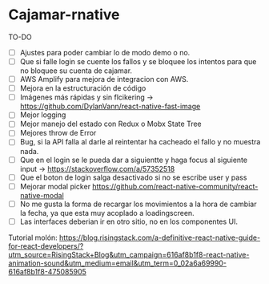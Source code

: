 # Cajamar-rnative

TO-DO
- [ ] Ajustes para poder cambiar lo de modo demo o no.
- [ ] Que si falle login se cuente los fallos y se bloquee los intentos para que no bloquee su cuenta de cajamar.
- [ ] AWS Amplify para mejora de integracion con AWS.
- [ ] Mejora en la estructuración de código
- [ ] Imágenes más rápidas y sin flcikering -> https://github.com/DylanVann/react-native-fast-image
- [ ] Mejor logging
- [ ] Mejor manejo del estado con Redux o Mobx State Tree
- [ ] Mejores throw de Error
- [ ] Bug, si la API falla al darle al reintentar ha cacheado el fallo y no muestra nada.
- [ ] Que en el login se le pueda dar a siguientte y haga focus al siguiente input -> https://stackoverflow.com/a/57352518
- [ ] Que el boton de login salga desactivado si no se escribe user y pass
- [ ] Mejorar modal picker https://github.com/react-native-community/react-native-modal
- [ ] No me gusta la forma de recargar los movimientos a la hora de cambiar la fecha, ya que esta muy acoplado a loadingscreen.
- [ ] Las interfaces deberian ir en otro sitio, no en los componentes UI.

Tutorial molón: https://blog.risingstack.com/a-definitive-react-native-guide-for-react-developers/?utm_source=RisingStack+Blog&utm_campaign=616af8b1f8-react-native-animation-sound&utm_medium=email&utm_term=0_02a6a69990-616af8b1f8-475085905
